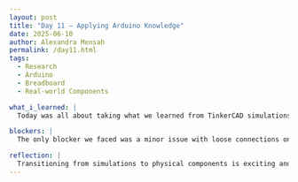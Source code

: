 ```yaml
---
layout: post
title: "Day 11 – Applying Arduino Knowledge"
date: 2025-06-10
author: Alexandra Mensah
permalink: /day11.html
tags: 
  - Research
  - Arduino
  - Breadboard
  - Real-world Components

what_i_learned: |
  Today was all about taking what we learned from TinkerCAD simulations and applying it to real-world components. My team and I received the Arduino kits and breadboards video practes and studied how they operate. We started assembling circuits based on the designs we practiced. Connecting the components physically was a bit challenging at first, especially ensuring the wires and pins were placed correctly, but it was a great learning experience. We also experimented with coding simple programs to control LEDs and measure input from sensors. This hands-on application helped me understand the concepts more deeply and feel more confident in troubleshooting issues.

blockers: |
  The only blocker we faced was a minor issue with loose connections on the breadboard, but it was quickly resolved by re-checking our setup. The tinker Cad was a big help in this process. We used the Website and applied the videos to it. It was great to see everything connect and it made it more simple for all of us. The videos out mentors provided and the ones we found were really interesting and helpful.

reflection: |
  Transitioning from simulations to physical components is exciting and rewarding. It feels like weve accomplished alot when it it comes to learning from videos and simulations. Seeing a circuit light up or respond to input after careful assembly and coding was very encouraging for our team to see. It made all the research and preparation feel worthwhile. I also appreciated how well my team worked together to solve problems and share insights. Tomorrow, I plan to practice more advanced circuits and refine my coding skills to handle more complex projects.
---
```

